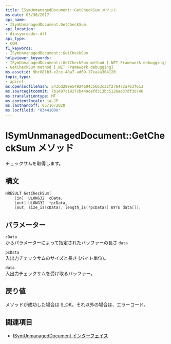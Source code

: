 ```yaml
---
title: ISymUnmanagedDocument::GetCheckSum メソッド
ms.date: 03/30/2017
api_name:
- ISymUnmanagedDocument.GetCheckSum
api_location:
- diasymreader.dll
api_type:
- COM
f1_keywords:
- ISymUnmanagedDocument::GetCheckSum
helpviewer_keywords:
- ISymUnmanagedDocument::GetCheckSum method [.NET Framework debugging]
- GetCheckSum method [.NET Framework debugging]
ms.assetid: 9bc881b3-e2ce-48a7-ad69-17eaaa304120
topic_type:
- apiref
ms.openlocfilehash: 543bd208e5492460435663c32f276472a763f613
ms.sourcegitcommit: 7b1497c1927cb449cefd313bc5126ae37df30746
ms.translationtype: MT
ms.contentlocale: ja-JP
ms.lasthandoff: 05/16/2020
ms.locfileid: "83441098"
---
```

# <a name="isymunmanageddocumentgetchecksum-method"></a>ISymUnmanagedDocument::GetCheckSum メソッド
チェックサムを取得します。  
  
## <a name="syntax"></a>構文  
  
```cpp  
HRESULT GetCheckSum(  
    [in]  ULONG32  cData,  
    [out] ULONG32  *pcData,  
    [out, size_is(cData), length_is(*pcData)] BYTE data[]);  
```  
  
## <a name="parameters"></a>パラメーター  
 `cData`  
 からパラメーターによって指定されたバッファーの長さ `data`  
  
 `pcData`  
 入出力チェックサムのサイズと長さ (バイト単位)。  
  
 `data`  
 入出力チェックサムを受け取るバッファー。  
  
## <a name="return-value"></a>戻り値  
 メソッドが成功した場合は S_OK。それ以外の場合は、エラーコード。  
  
## <a name="see-also"></a>関連項目

- [ISymUnmanagedDocument インターフェイス](isymunmanageddocument-interface.md)
